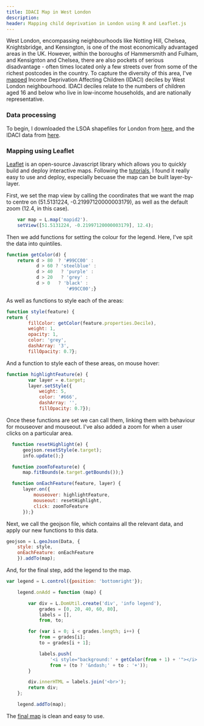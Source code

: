 ```yaml
---
title: IDACI Map in West London
description: 
header: Mapping child deprivation in London using R and Leaflet.js
---
```


West London, encompassing neighbourhoods like Notting Hill, Chelsea, Knightsbridge, and Kensington, is one of the most economically advantaged areas in the UK. However, within the boroughs of Hammersmith and Fulham, and Kensignton and Chelsea, there are also pockets of serious disadvantage - often times located only a few streets over from some of the richest postcodes in the country. To capture the diversity of this area, I've [mapped](http://bl.ocks.org/bsuthersan/cebdec7bcd4ecc606bcd849ff0f31b24) Income Deprivation Affecting Children (IDACI) deciles by West London neighbourhood. IDACI deciles relate to the numbers of children aged 16 and below who live in low-income households, and are nationally representative.

### Data processing

To begin, I downloaded the LSOA shapefiles for London from [here](https://data.london.gov.uk/dataset/statistical-gis-boundary-files-london), and the IDACI data from [here](http://imd-by-postcode.opendatacommunities.org/). 

### Mapping using Leaflet

[Leaflet](https://leafletjs.com/) is an open-source Javascript library which allows you to quickly build and deploy interactive maps. Following the [tutorials](https://leafletjs.com/examples.html), I found it really easy to use and deploy, especially becuase the map can be built layer-by-layer. 

First, we set the map view by calling the coordinates that we want the map to centre on (51.5131224, -0.21997120000003179), as well as the default zoom (12.4, in this case).

```javascript
    var map = L.map('mapid2').
    setView([51.5131224, -0.21997120000003179], 12.4);
```
Then we add functions for setting the colour for the legend. Here, I've spit the data into quintiles. 

```javascript
function getColor(d) {
    return d > 80  ? '#99CC00' :
           d > 60 ? 'steelblue' :
           d > 40   ? 'purple' :
           d > 20   ? 'grey' :
           d > 0   ? 'black' :
                      '#99CC00';}
```
As well as functions to style each of the areas:

```javascript
function style(feature) {
return {
        fillColor: getColor(feature.properties.Decile),
        weight: 1,
        opacity: 1,
        color: 'grey',
        dashArray: '3',
        fillOpacity: 0.7};
```

And a function to style each of these areas, on mouse hover:


```javascript
function highlightFeature(e) {
		var layer = e.target;
		layer.setStyle({
			weight: 5,
			color: '#666',
			dashArray: '',
			fillOpacity: 0.7});
  ```
  
Once these functions are set we can call them, linking them with behaviour for mouseover and mouseout. I've also added a zoom for when a user clicks on a particular area.
  
  ```javascript
  	function resetHighlight(e) {
		geojson.resetStyle(e.target);
		info.update();}

	function zoomToFeature(e) {
		map.fitBounds(e.target.getBounds());}

	function onEachFeature(feature, layer) {
		layer.on({
			mouseover: highlightFeature,
			mouseout: resetHighlight,
			click: zoomToFeature
		});}
  ```

Next, we call the geojson file, which contains all the relevant data, and apply our new functions to this data.

```javascript
geojson = L.geoJson(Data, {
	style: style,
	onEachFeature: onEachFeature
	}).addTo(map);
```

And, for the final step, add the legend to the map.

```javascript
var legend = L.control({position: 'bottomright'});

	legend.onAdd = function (map) {

		var div = L.DomUtil.create('div', 'info legend'),
			grades = [0, 20, 40, 60, 80],
			labels = [],
			from, to;

		for (var i = 0; i < grades.length; i++) {
			from = grades[i];
			to = grades[i + 1];

			labels.push(
				'<i style="background:' + getColor(from + 1) + '"></i> ' +
				from + (to ? '&ndash;' + to : '+'));
		}

		div.innerHTML = labels.join('<br>');
		return div;
	};

	legend.addTo(map);
```
The [final map](http://bl.ocks.org/bsuthersan/cebdec7bcd4ecc606bcd849ff0f31b24) is clean and easy to use.

